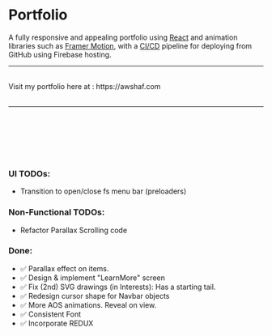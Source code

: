 # Portfolio

A fully responsive and appealing portfolio using <u>React</u>  and animation libraries such as <u>Framer Motion</u>, with a <u>CI/CD</u> pipeline for deploying from GitHub using Firebase hosting.

<hr>
<br>
Visit my portfolio here at :  https://awshaf.com
<br>
<br>
<hr>



<br>
<br>
<br>
<br>
<br>

### UI TODOs:

-   Transition to open/close fs menu bar (preloaders)

### Non-Functional TODOs: 
-   Refactor Parallax Scrolling code

### Done: 
-   ✅ Parallax effect on items. 
-   ✅ Design & implement "LearnMore" screen
-   ✅ Fix (2nd) SVG drawings (in Interests): Has a starting tail.
-   ✅ Redesign cursor shape for Navbar objects
-   ✅ More AOS animations. Reveal on view. 
-   ✅ Consistent Font
-   ✅ Incorporate REDUX



